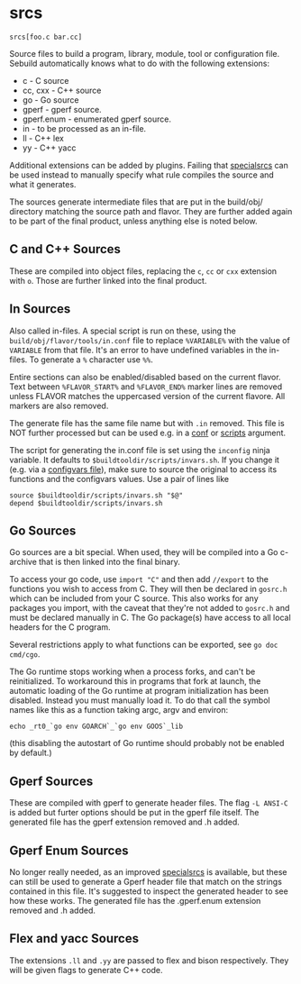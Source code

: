 # srcs

    srcs[foo.c bar.cc]

Source files to build a program, library, module, tool or configuration file.
Sebuild automatically knows what to do with the following extensions:

* c - C source
* cc, cxx - C++ source
* go - Go source
* gperf - gperf source.
* gperf.enum - enumerated gperf source.
* in - to be processed as an in-file.
* ll - C++ lex
* yy - C++ yacc

Additional extensions can be added by plugins. Failing that
[specialsrcs](specialsrcs.md) can be used instead to manually specify what rule
compiles the source and what it generates.

The sources generate intermediate files that are put in the build/obj/ directory
matching the source path and flavor. They are further added again to be part
of the final product, unless anything else is noted below.

## C and C++ Sources

These are compiled into object files, replacing the `c`, `cc` or `cxx` extension
with `o`. Those are further linked into the final product.

## In Sources

Also called in-files. A special script is run on these, using the
`build/obj/flavor/tools/in.conf` file to replace `%VARIABLE%` with the value of
`VARIABLE` from that file. It's an error to have undefined variables in the
in-files. To generate a `%` character use `%%`.

Entire sections can also be enabled/disabled based on the current flavor.
Text between `%FLAVOR_START%` and `%FLAVOR_END%` marker lines are removed
unless FLAVOR matches the uppercased version of the current flavore. All
markers are also removed.

The generate file has the same file name but with `.in` removed. This file is
NOT further processed but can be used e.g. in a
[conf](../descriptors/install.md#conf) or
[scripts](../descriptors/install.md#scripts) argument.

The script for generating the in.conf file is set using the `inconfig`
ninja variable. It defaults to `$buildtooldir/scripts/invars.sh`. If you change
it (e.g. via a [configvars file](../descriptors/config.md#configvars)), make
sure to source the original to access its functions and the configvars values.
Use a pair of lines like

    source $buildtooldir/scripts/invars.sh "$@"
    depend $buildtooldir/scripts/invars.sh

## Go Sources

Go sources are a bit special. When used, they will be compiled into a Go
c-archive that is then linked into the final binary.

To access your go code, use `import "C"` and then add `//export` to the
functions you wish to access from C. They will then be declared in `gosrc.h`
which can be included from your C source. This also works for any
packages you import, with the caveat that they're not added to `gosrc.h`
and must be declared manually in C.
The Go package(s) have access to all local headers for the C program.

Several restrictions apply to what functions can be exported, see
`go doc cmd/cgo`.

The Go runtime stops working when a process forks, and can't be reinitialized.
To workaround this in programs that fork at launch, the automatic loading of
the Go runtime at program initialization has been disabled. Instead you must
manually load it. To do that call the symbol names like this as a function
taking argc, argv and environ:

	echo _rt0_`go env GOARCH`_`go env GOOS`_lib

(this disabling the autostart of Go runtime should probably not be enabled by
default.)

## Gperf Sources

These are compiled with gperf to generate header files. The flag `-L ANSI-C`
is added but furter options should be put in the gperf file itself. The generated
file has the gperf extension removed and .h added.

## Gperf Enum Sources

No longer really needed, as an improved [specialsrcs](specialsrcs.md) is available,
but these can still be used to generate a Gperf header file that match on the strings
contained in this file. It's suggested to inspect the generated header to see how
these works. The generated file has the .gperf.enum extension removed and .h added.

## Flex and yacc Sources

The extensions `.ll` and `.yy` are passed to flex and bison respectively. They
will be given flags to generate C++ code.
